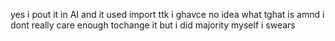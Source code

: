 yes i pout it in AI and it used import ttk i ghavce no idea what tghat is amnd i dont really care enough tochange it but i did majority myself i swears
